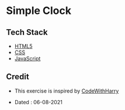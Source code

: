 # Simple Clock

## Tech Stack

- [HTML5](https://developer.mozilla.org/en-US/docs/Glossary/HTML5)
- [CSS](https://developer.mozilla.org/en-US/docs/Web/CSS)
- [JavaScript](https://developer.mozilla.org/en-US/docs/Web/JavaScript)

## Credit

- This exercise is inspired by [CodeWithHarry](https://youtube.com/playlist?list=PLu0W_9lII9ajyk081To1Cbt2eI5913SsL)

- Dated : 06-08-2021
